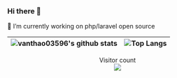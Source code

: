 ### Hi there 👋
🔭 I’m currently working on php/laravel open source
<!--
**vanthao03596/vanthao03596** is a ✨ _special_ ✨ repository because its `README.md` (this file) appears on your GitHub profile.

Here are some ideas to get you started:

- 🔭 I’m currently working on ...
- 🌱 I’m currently learning ...
- 👯 I’m looking to collaborate on ...
- 🤔 I’m looking for help with ...
- 💬 Ask me about ...
- 📫 How to reach me: ...
- 😄 Pronouns: ...
- ⚡ Fun fact: ...
-->

|![vanthao03596's github stats](https://github-readme-stats.vercel.app/api?username=vanthao03596&show_icons=true)|![Top Langs](https://github-readme-stats.vercel.app/api/top-langs/?username=vanthao03596&layout=compact&langs_count=10)|
|-|-|

<p align="center">
  Visitor count<br>
  <img src="https://profile-counter.glitch.me/vanthao03596/count.svg" />
</p>
